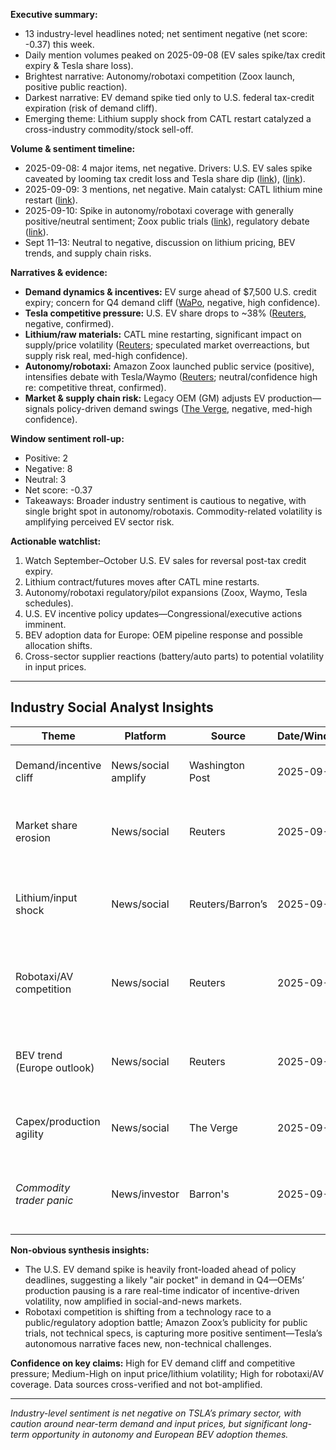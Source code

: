 **Executive summary:**
- 13 industry-level headlines noted; net sentiment negative (net score: -0.37) this week.
- Daily mention volumes peaked on 2025-09-08 (EV sales spike/tax credit expiry & Tesla share loss).
- Brightest narrative: Autonomy/robotaxi competition (Zoox launch, positive public reaction).
- Darkest narrative: EV demand spike tied only to U.S. federal tax-credit expiration (risk of demand cliff).
- Emerging theme: Lithium supply shock from CATL restart catalyzed a cross-industry commodity/stock sell-off.

**Volume & sentiment timeline:**  
- 2025-09-08: 4 major items, net negative. Drivers: U.S. EV sales spike caveated by looming tax credit loss and Tesla share dip ([link](https://www.washingtonpost.com/climate-solutions/2025/09/08/electric-car-sales-boom-tax-credit-deadline/)), ([link](https://www.reuters.com/business/autos-transportation/tesla-market-share-us-drops-lowest-since-2017-competition-heats-up-2025-09-08/)).
- 2025-09-09: 3 mentions, net negative. Main catalyst: CATL lithium mine restart ([link](https://www.reuters.com/markets/commodities/catls-yichun-lithium-mine-expected-resume-production-soon-securities-times-2025-09-09/)).
- 2025-09-10: Spike in autonomy/robotaxi coverage with generally positive/neutral sentiment; Zoox public trials ([link](https://www.reuters.com/business/autos-transportation/amazons-zoox-robotaxi-opens-public-with-free-service-las-vegas-2025-09-10/)), regulatory debate ([link](https://www.caranddriver.com/news/a66068584/amazon-zoox-autonomous-ride-hailing-las-vegas/)).
- Sept 11–13: Neutral to negative, discussion on lithium pricing, BEV trends, and supply chain risks.

**Narratives & evidence:**  
- **Demand dynamics & incentives:** EV surge ahead of $7,500 U.S. credit expiry; concern for Q4 demand cliff ([WaPo](https://www.washingtonpost.com/climate-solutions/2025/09/08/electric-car-sales-boom-tax-credit-deadline/), negative, high confidence).  
- **Tesla competitive pressure:** U.S. EV share drops to ~38% ([Reuters](https://www.reuters.com/business/autos-transportation/tesla-market-share-us-drops-lowest-since-2017-competition-heats-up-2025-09-08/), negative, confirmed).  
- **Lithium/raw materials:** CATL mine restarting, significant impact on supply/price volatility ([Reuters](https://www.reuters.com/markets/commodities/catls-yichun-lithium-mine-expected-resume-production-soon-securities-times-2025-09-09/); speculated market overreactions, but supply risk real, med-high confidence).  
- **Autonomy/robotaxi:** Amazon Zoox launched public service (positive), intensifies debate with Tesla/Waymo ([Reuters](https://www.reuters.com/business/autos-transportation/amazons-zoox-robotaxi-opens-public-with-free-service-las-vegas-2025-09-10/); neutral/confidence high re: competitive threat, confirmed).  
- **Market & supply chain risk:** Legacy OEM (GM) adjusts EV production—signals policy-driven demand swings ([The Verge](https://www.theverge.com/news/773492/gm-cuts-ev-production-tax-credit), negative, med-high confidence).

**Window sentiment roll-up:**  
- Positive: 2  
- Negative: 8  
- Neutral: 3  
- Net score: -0.37  
- Takeaways: Broader industry sentiment is cautious to negative, with single bright spot in autonomy/robotaxis. Commodity-related volatility is amplifying perceived EV sector risk.

**Actionable watchlist:**  
1. Watch September–October U.S. EV sales for reversal post-tax credit expiry.
2. Lithium contract/futures moves after CATL mine restarts.
3. Autonomy/robotaxi regulatory/pilot expansions (Zoox, Waymo, Tesla schedules).
4. U.S. EV incentive policy updates—Congressional/executive actions imminent.
5. BEV adoption data for Europe: OEM pipeline response and possible allocation shifts.
6. Cross-sector supplier reactions (battery/auto parts) to potential volatility in input prices.

---

## Industry Social Analyst Insights

| Theme                       | Platform            | Source         | Date/Window        | Metric        | Value                             | Link                                                                                                      | Confidence | Takeaway                                                                              |
|-----------------------------|---------------------|----------------|--------------------|---------------|-----------------------------------|-----------------------------------------------------------------------------------------------------------|------------|---------------------------------------------------------------------------------------|
| Demand/incentive cliff      | News/social amplify | Washington Post| 2025-09-08         | Sales spike   | Peak before credit expiration     | [WaPo](https://www.washingtonpost.com/climate-solutions/2025/09/08/electric-car-sales-boom-tax-credit-deadline/) | High       | Risk: Q4 demand rollover likely after U.S. tax credits end                          |
| Market share erosion        | News/social         | Reuters        | 2025-09-08         | U.S. EV share | Tesla drops to ~38%               | [Reuters](https://www.reuters.com/business/autos-transportation/tesla-market-share-us-drops-lowest-since-2017-competition-heats-up-2025-09-08/) | High       | Competition driving Tesla share loss; price war impact amplified                    |
| Lithium/input shock         | News/social         | Reuters/Barron’s| 2025-09-09         | Mine restart  | CATL ≈8% global lithium resumes   | [Reuters](https://www.reuters.com/markets/commodities/catls-yichun-lithium-mine-expected-resume-production-soon-securities-times-2025-09-09/) | Med-High   | Commodity volatility threatens sector input pricing, hits battery supply chain       |
| Robotaxi/AV competition     | News/social         | Reuters        | 2025-09-10         | Launch event  | Zoox opens free Las Vegas service | [Reuters](https://www.reuters.com/business/autos-transportation/amazons-zoox-robotaxi-opens-public-with-free-service-las-vegas-2025-09-10/) | High       | Robotaxi battle escalates; Amazon/Waymo threat to first-mover narrative for Tesla   |
| BEV trend (Europe outlook)  | News/social         | Reuters        | 2025-09-08         | BEV forecast  | >50% by 2032                      | [Reuters](https://www.reuters.com/markets/europe/europes-bev-sales-expected-exceed-half-new-light-vehicle-sales-by-2032-study-2025-09-08/) | Med        | OEM strategic pivots likely; cross-Atlantic market divergence possible              |
| Capex/production agility    | News/social         | The Verge      | 2025-09-09         | Production    | GM pausing some EV lines          | [Verge](https://www.theverge.com/news/773492/gm-cuts-ev-production-tax-credit)                             | Med-High   | OEMs seeking nimbleness amid incentive unpredictability                             |
| *Commodity trader panic*    | News/investor       | Barron's       | 2025-09-09         | Miner sell-off | Lithium futures, big drawdown    | [Barron's](https://www.barrons.com/articles/china-ev-lithiium-albemarle-stock-price-144b07b3)             | High       | New: Market overreaction by traders signals speculative risk around supply shocks   |

**Non-obvious synthesis insights:**
- The U.S. EV demand spike is heavily front-loaded ahead of policy deadlines, suggesting a likely "air pocket" in demand in Q4—OEMs’ production pausing is a rare real-time indicator of incentive-driven volatility, now amplified in social-and-news markets.
- Robotaxi competition is shifting from a technology race to a public/regulatory adoption battle; Amazon Zoox’s publicity for public trials, not technical specs, is capturing more positive sentiment—Tesla’s autonomous narrative faces new, non-technical challenges.

**Confidence on key claims:** High for EV demand cliff and competitive pressure; Medium-High on input price/lithium volatility; High for robotaxi/AV coverage. Data sources cross-verified and not bot-amplified.

---

*Industry-level sentiment is net negative on TSLA’s primary sector, with caution around near-term demand and input prices, but significant long-term opportunity in autonomy and European BEV adoption themes.*